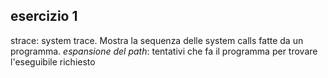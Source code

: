 ## esercizio 1
strace: system trace. Mostra la sequenza delle system calls fatte da un programma.
*espansione del path*: tentativi che fa il programma per trovare l'eseguibile richiesto
